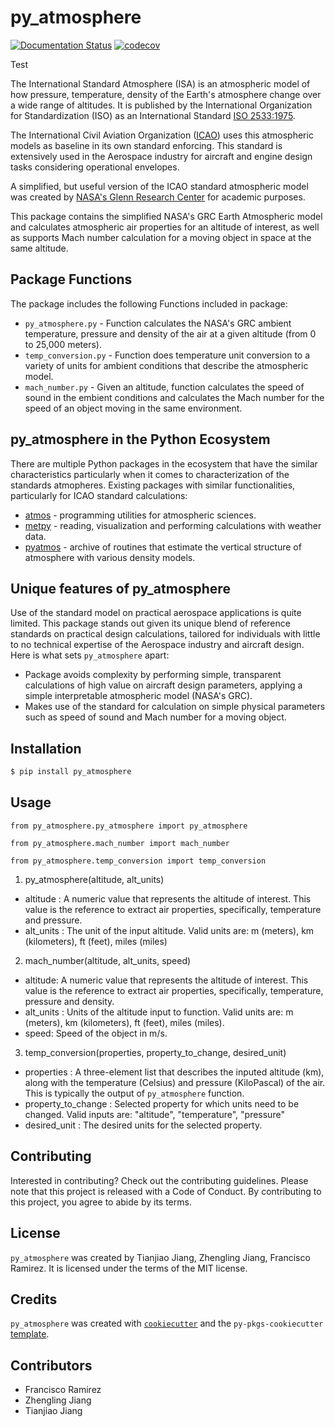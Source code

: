 # py_atmosphere

[![Documentation Status](https://readthedocs.org/projects/py_atmosphere/badge/?version=latest)](https://py-atmosphere.readthedocs.io/en/latest/)
[![codecov](https://codecov.io/gh/UBC-MDS/py_atmosphere/graph/badge.svg?token=0KMZ9OEBGI)](https://app.codecov.io/gh/UBC-MDS/py_atmosphere)

Test

The International Standard Atmosphere (ISA) is an atmospheric model of how pressure, temperature, density of the Earth's atmosphere change over a wide range of altitudes. It is published by the International Organization for Standardization (ISO) as an International Standard [ISO 2533:1975](https://www.iso.org/standard/7472.html).

The International Civil Aviation Organization ([ICAO](https://www.icao.int/Pages/default.aspx)) uses this atmospheric models as baseline in its own standard enforcing. This standard is extensively used in the Aerospace industry for aircraft and engine design tasks considering operational envelopes.

A simplified, but useful version of the ICAO standard atmospheric model was created by [NASA's Glenn Research Center](https://www.grc.nasa.gov/www/k-12/airplane/atmosmet.html#:~:text=In%20the%20troposphere%2C%20the%20temperature,atmosphere%20model%20is%20also%20available) for academic purposes.

This package contains the simplified NASA's GRC Earth Atmospheric model and calculates atmospheric air properties for an altitude of interest, as well as supports Mach number calculation for a moving object in space at the same altitude.

## Package Functions

The package includes the following Functions included in package:

- `py_atmosphere.py` - Function calculates the NASA's GRC ambient temperature, pressure and density of the air at a given altitude (from 0 to 25,000 meters).
- `temp_conversion.py` -  Function does temperature unit conversion to a variety of units for ambient conditions that describe the atmospheric model.
- `mach_number.py` - Given an altitude, function calculates the speed of sound in the embient conditions and calculates the Mach number for the speed of an object moving in the same environment.

## py_atmosphere in the Python Ecosystem

There are multiple Python packages in the ecosystem that have the similar characteristics particularly when it comes to characterization of the standards atmopheres. Existing packages with similar functionalities, particularly for ICAO standard calculations:

- [atmos](https://pypi.org/project/atmos/) - programming utilities for atmospheric sciences.
- [metpy](https://pypi.org/project/MetPy/) - reading, visualization and performing calculations with weather data.
- [pyatmos](https://pypi.org/project/pyatmos/) - archive of routines that estimate the vertical structure of atmosphere with various density models.

## Unique features of py_atmosphere

Use of the standard model on practical aerospace applications is quite limited. This package stands out given its unique blend of reference standards on practical design calculations, tailored for individuals with little to no technical expertise of the Aerospace industry and aircraft design. Here is what sets `py_atmosphere` apart:

- Package avoids complexity by performing simple, transparent calculations of high value on aircraft design parameters, applying a simple interpretable atmospheric model (NASA's GRC).
- Makes use of the standard for calculation on simple physical parameters such as speed of sound and Mach number for a moving object.

## Installation

```bash
$ pip install py_atmosphere
```

## Usage

`from py_atmosphere.py_atmosphere import py_atmosphere`

`from py_atmosphere.mach_number import mach_number`

`from py_atmosphere.temp_conversion import temp_conversion`

1. py_atmosphere(altitude, alt_units)

- altitude :  A numeric value that represents the altitude of interest. This value is the reference to extract air properties, specifically, temperature and pressure.
- alt_units : The unit of the input altitude. Valid units are: m (meters), km (kilometers), ft (feet), miles (miles)

2. mach_number(altitude, alt_units, speed)
- altitude: A numeric value that represents the altitude of interest. This value is the reference to extract air properties, specifically, temperature, pressure and density.
- alt_units : Units of the altitude input to function. Valid units are: m (meters), km (kilometers), ft (feet), miles (miles).
- speed: Speed of the object in m/s.

3. temp_conversion(properties, property_to_change, desired_unit)
- properties : A three-element list that describes the inputed altitude (km), along with the temperature (Celsius) and pressure (KiloPascal) of the air. This is typically the output of `py_atmosphere` function. 
- property_to_change :  Selected property for which units need to be changed. Valid inputs are: "altitude", "temperature", "pressure"
- desired_unit : The desired units for the selected property.





## Contributing

Interested in contributing? Check out the contributing guidelines. Please note that this project is released with a Code of Conduct. By contributing to this project, you agree to abide by its terms.

## License

`py_atmosphere` was created by Tianjiao Jiang, Zhengling Jiang, Francisco Ramirez. It is licensed under the terms of the MIT license.

## Credits

`py_atmosphere` was created with [`cookiecutter`](https://cookiecutter.readthedocs.io/en/latest/) and the `py-pkgs-cookiecutter` [template](https://github.com/py-pkgs/py-pkgs-cookiecutter).

## Contributors 

- Francisco Ramirez
- Zhengling Jiang 
- Tianjiao Jiang
